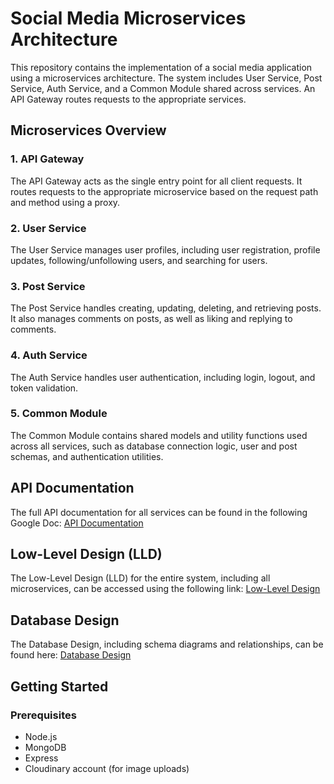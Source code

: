 # Social Media Microservices Architecture

This repository contains the implementation of a social media application using a microservices architecture. The system includes User Service, Post Service, Auth Service, and a Common Module shared across services. An API Gateway routes requests to the appropriate services.

## Microservices Overview


### 1. API Gateway
The API Gateway acts as the single entry point for all client requests. It routes requests to the appropriate microservice based on the request path and method using a proxy.

### 2. User Service
The User Service manages user profiles, including user registration, profile updates, following/unfollowing users, and searching for users.

### 3. Post Service
The Post Service handles creating, updating, deleting, and retrieving posts. It also manages comments on posts, as well as liking and replying to comments.

### 4. Auth Service
The Auth Service handles user authentication, including login, logout, and token validation.

### 5. Common Module
The Common Module contains shared models and utility functions used across all services, such as database connection logic, user and post schemas, and authentication utilities.

## API Documentation

The full API documentation for all services can be found in the following Google Doc:
[API Documentation](https://docs.google.com/document/d/1hYh878Xupkyxa-hD8eXEW69MkrhzxFCq2DI5IUX20lE/edit?usp=sharing)

## Low-Level Design (LLD)

The Low-Level Design (LLD) for the entire system, including all microservices, can be accessed using the following link:
[Low-Level Design](https://drive.google.com/file/d/13iKCdUIHw1AknrF0s6A1DDDT6gyL9xAI/view?usp=sharing)

## Database Design

The Database Design, including schema diagrams and relationships, can be found here:
[Database Design](https://drive.google.com/file/d/1JqynzCe7Qg2f19x6FCIvs4n63zXtg_Bd/view?usp=sharing)

## Getting Started

### Prerequisites

- Node.js
- MongoDB
- Express
- Cloudinary account (for image uploads)

